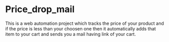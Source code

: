 # Price_drop_mail
This is a web automation project which tracks the price of your product and if the price is less than your choosen one then it automatically adds that item to your cart and sends you a mail having link of your cart.
